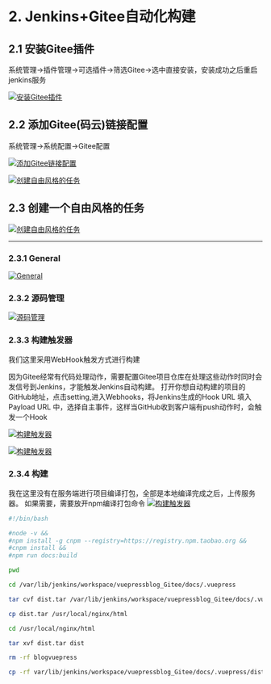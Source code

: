 # 2. Jenkins+Gitee自动化构建

## 2.1 安装Gitee插件

系统管理->插件管理->可选插件->筛选Gitee->选中直接安装，安装成功之后重启jenkins服务

<a data-fancybox title="安装Gitee插件" href="./image/JenkinsGitee0.jpg">![安装Gitee插件](./image/JenkinsGitee0.jpg)</a> 

## 2.2 添加Gitee(码云)链接配置

系统管理->系统配置->Gitee配置

<a data-fancybox title="添加Gitee链接配置" href="./image/JenkinsGitee1.jpg">![添加Gitee链接配置](./image/JenkinsGitee1.jpg)</a> 

<a data-fancybox title="创建自由风格的任务" href="./image/JenkinsGitee2.jpg">![创建自由风格的任务](./image/JenkinsGitee2.jpg)</a> 


## 2.3 创建一个自由风格的任务

<a data-fancybox title="创建自由风格的任务" href="./image/JenkinsGitee3.jpg">![创建自由风格的任务](./image/JenkinsGitee3.jpg)</a> 

-------------

### 2.3.1 General
<a data-fancybox title="General" href="./image/JenkinsGitee4.jpg">![General](./image/JenkinsGitee4.jpg)</a> 

### 2.3.2 源码管理
<a data-fancybox title="源码管理" href="./image/JenkinsGitee5.jpg">![源码管理](./image/JenkinsGitee5.jpg)</a> 

### 2.3.3 构建触发器

我们这里采用WebHook触发方式进行构建

因为Gitee经常有代码处理动作，需要配置Gitee项目仓库在处理这些动作时同时会发信号到Jenkins，才能触发Jenkins自动构建。
打开你想自动构建的项目的GitHub地址，点击setting,进入Webhooks，将Jenkins生成的Hook URL 填入 Payload URL 中，选择自主事件，这样当GitHub收到客户端有push动作时，会触发一个Hook


<a data-fancybox title="构建触发器" href="./image/JenkinsGitee6.jpg">![构建触发器](./image/JenkinsGitee6.jpg)</a> 

<a data-fancybox title="构建触发器" href="./image/JenkinsGitee7.jpg">![构建触发器](./image/JenkinsGitee7.jpg)</a> 


### 2.3.4 构建

我在这里没有在服务端进行项目编译打包，全部是本地编译完成之后，上传服务器。
如果需要，需要放开npm编译打包命令
<a data-fancybox title="构建触发器" href="./image/JenkinsGitee8.jpg">![构建触发器](./image/JenkinsGitee8.jpg)</a> 

```sh
#!/bin/bash

#node -v &&
#npm install -g cnpm --registry=https://registry.npm.taobao.org &&
#cnpm install &&
#npm run docs:build

pwd

cd /var/lib/jenkins/workspace/vuepressblog_Gitee/docs/.vuepress

tar cvf dist.tar /var/lib/jenkins/workspace/vuepressblog_Gitee/docs/.vuepress/dist

cp dist.tar /usr/local/nginx/html

cd /usr/local/nginx/html

tar xvf dist.tar dist

rm -rf blogvuepress

cp -rf var/lib/jenkins/workspace/vuepressblog_Gitee/docs/.vuepress/dist  blogvuepress
```